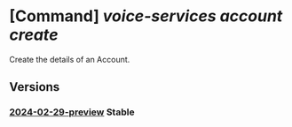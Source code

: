 # [Command] _voice-services account create_

Create the details of an Account.

## Versions

### [2024-02-29-preview](/Resources/data-plane/microsoft.voiceservices/L2FjY291bnRzL3t9/2024-02-29-preview.xml) **Stable**

<!-- data-plane:microsoft.voiceservices /accounts/{} 2024-02-29-preview -->
